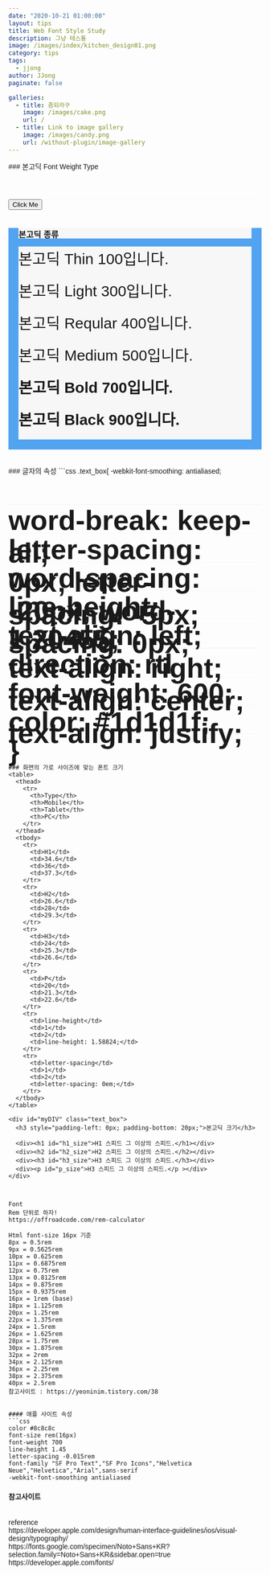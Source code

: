 ```yaml
---
date: "2020-10-21 01:00:00"
layout: tips
title: Web Font Style Study
description: 그냥 테스툥
image: /images/index/kitchen_design01.png
category: tips
tags:
  - jjong
author: JJong
paginate: false

galleries:
  - title: 좀되라구
    image: /images/cake.png
    url: /
  - title: Link to image gallery
    image: /images/candy.png
    url: /without-plugin/image-gallery
---
```


<head>
  
<style>
  body{
    font-family: 'Noto Sans KR', sans-serif;
  }
  
  .text_box{
    max-width: 50rem;
    padding: 0 1.25rem;
    padding-bottom: 1.25rem;
    background-color: gray;
    width: auto;
    /* 부드럽게 폰트 표현하기 */
    -webkit-font-smoothing: antialiased;
    /* 줄 바꿈 시, 단어 단위로 끊어주는 역할 */
    word-break: keep-all;
    font-family: 'Noto Sans KR', sans-serif;
  }

  h1, h2, h3, p{
    height: 1.1875;
    background-color: rgba(247, 247, 247);
    font-weight: 700;
    letter-spacing: 0em;
  }
    /* Mobile */
    @media (max-width: 768px) {
      .text_box {
      background-color: gold;
      display: block;
      }
      h2{
        font-size: 48px;
      }
    }

    /*  Tablet*/
    @media screen and (min-width: 768px) and (max-width: 1024px) {
      .text_box {
        background-color: rgb(82, 163, 240);
        margin: 0 auto 0;
      }
      h2{
        font-size: 56px;
      }
      p{
        font-size: 56px;
      }
    }

    /* PC */
    @media (min-width: 1024px) {
      .text_box {
      background-color: rgb(226, 55, 92);
      margin: 0 auto 0;
      max-width: 50rem;
      justify-content: center;
      }
      h2{
        font-size: 80px;
      }
    }

.bongodic{
font-size: 30px;
height: 4rem;
background-color: rgba(247, 247, 247);
}

</style>
</head>
### 본고딕 Font Weight Type

<button onclick="myFunction()">Click Me</button>


<div id="myDIV" class="text_box">
  <h3 style="padding-left: 0px; padding-bottom: 20px;">본고딕 종류</h3>
  <div class="bongodic" style="font-weight: 100;">본고딕 Thin 100입니다.</div>
  <div class="bongodic" style="font-weight: 300;">본고딕 Light 300입니다.</div>
  <div class="bongodic" style="font-weight: 400;">본고딕 Reqular 400입니다.</div>
  <div class="bongodic" style="font-weight: 500;">본고딕 Medium 500입니다.</div>
  <div class="bongodic" style="font-weight: 700;">본고딕 Bold 700입니다.</div>
  <div class="bongodic" style="font-weight: 900;">본고딕 Black 900입니다.</div>
</div>

<br>
<br>
### 글자의 속성
```css
.text_box{
<!-- 부드럽게 폰트 표현하기 -->
-webkit-font-smoothing: antialiased;

<!-- 줄 바꿈 시, 단어 단위로 끊어주는 역할 -->

word-break: keep-all;

<!-- 글자 사이의 간격은 letter-spacing -->

letter-spacing: 0px;
letter-spacing: -5px;

<!-- 단어 사이의 간격은 word-spacing -->

word-spacing: -20px;
word-spacing: 0px;

<!-- 줄 간격을 조절하는 속성 -->

line-height: 1.20455;

<!-- 문단 정렬 방식을 정하는 속성은 text-align -->

text-align: left;
text-align: right;
text-align: center;
text-align: justify;

<!-- 글자의 방향을 정하는 속성 -->

direction: rtl

<!-- 글자 굵기 정하는 속성 -->

font-weight: 600;

<!-- 글자 색깔 -->

color: #1d1d1f;

}

````
### 화면의 가로 사이즈에 맞는 폰트 크기
<table>
  <thead>
    <tr>
      <th>Type</th>
      <th>Mobile</th>
      <th>Tablet</th>
      <th>PC</th>
    </tr>
  </thead>
  <tbody>
    <tr>
      <td>H1</td>
      <td>34.6</td>
      <td>36</td>
      <td>37.3</td>
    </tr>
    <tr>
      <td>H2</td>
      <td>26.6</td>
      <td>28</td>
      <td>29.3</td>
    </tr>
    <tr>
      <td>H3</td>
      <td>24</td>
      <td>25.3</td>
      <td>26.6</td>
    </tr>
    <tr>
      <td>P</td>
      <td>20</td>
      <td>21.3</td>
      <td>22.6</td>
    </tr>
    <tr>
      <td>line-height</td>
      <td>1</td>
      <td>2</td>
      <td>line-height: 1.58824;</td>
    </tr>
    <tr>
      <td>letter-spacing</td>
      <td>1</td>
      <td>2</td>
      <td>letter-spacing: 0em;</td>
    </tr>
  </tbody>
</table>

<div id="myDIV" class="text_box">
  <h3 style="padding-left: 0px; padding-bottom: 20px;">본고딕 크기</h3>
 
  <div><h1 id="h1_size">H1 스피드 그 이상의 스피드.</h1></div>
  <div><h2 id="h2_size">H2 스피드 그 이상의 스피드.</h2></div>
  <div><h3 id="h3_size">H3 스피드 그 이상의 스피드.</h3></div>
  <div><p id="p_size">H3 스피드 그 이상의 스피드.</p ></div>
</div>



Font
Rem 단위로 하자!
https://offroadcode.com/rem-calculator

Html font-size 16px 기준
8px = 0.5rem
9px = 0.5625rem
10px = 0.625rem
11px = 0.6875rem
12px = 0.75rem
13px = 0.8125rem
14px = 0.875rem
15px = 0.9375rem
16px = 1rem (base)
18px = 1.125rem
20px = 1.25rem
22px = 1.375rem
24px = 1.5rem
26px = 1.625rem
28px = 1.75rem
30px = 1.875rem
32px = 2rem
34px = 2.125rem
36px = 2.25rem
38px = 2.375rem
40px = 2.5rem
참고사이트 : https://yeoninim.tistory.com/38


#### 애플 사이트 속성
```css
color #8c8c8c
font-size rem(16px)
font-weight 700
line-height 1.45
letter-spacing -0.015rem
font-family "SF Pro Text","SF Pro Icons","Helvetica Neue","Helvetica","Arial",sans-serif
-webkit-font-smoothing antialiased

````

#### 참고사이트

<br>
reference<br>
https://developer.apple.com/design/human-interface-guidelines/ios/visual-design/typography/
<br>
https://fonts.google.com/specimen/Noto+Sans+KR?selection.family=Noto+Sans+KR&sidebar.open=true
<br>
https://developer.apple.com/fonts/
<br>

<script>
  function myFunction() {
    var x = document.getElementById("myDIV");
    if (x.style.display === "none") {
      x.style.display = "block";
    } else {
      x.style.display = "none";
    }
  }
  function font_size(){
    var h1 = document.getElementById("h1_size");
    console.log(h1.style.fontSize);
  }
  font_size();
</script>
